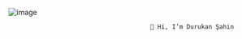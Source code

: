 ![image](https://github.com/durukansahin/durukansahin/assets/156955364/0c809f09-6f63-4cd7-b615-b2e34d1ca8c0)
                                           
                                           👋 Hi, I’m Durukan Şahin
<!---
👀 I’m interested in Nature,Computer Science and Technology
🌱 I’m currently learning Python,HTML,Linux





durukansahin/durukansahin is a ✨ special ✨ repository because its `README.md` (this file) appears on your GitHub profile.
You can click the Preview link to take a look at your changes.
--->
